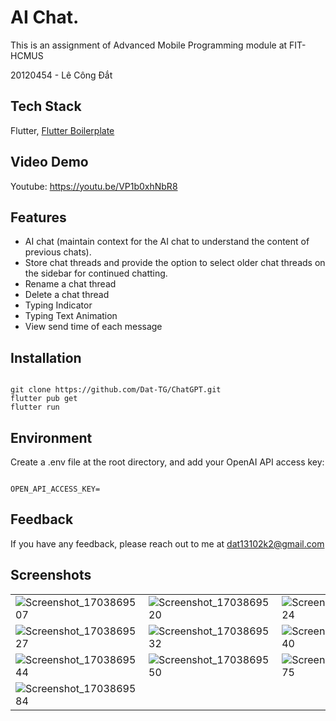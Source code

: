 # AI Chat. 

This is an assignment of Advanced Mobile Programming module at FIT-HCMUS

20120454 - Lê Công Đắt

## Tech Stack

Flutter, [Flutter Boilerplate](https://github.com/zubairehman/flutter_boilerplate_project)

## Video Demo

Youtube: https://youtu.be/VP1b0xhNbR8

## Features
- AI chat (maintain context for the AI chat to understand the content of previous chats).
- Store chat threads and provide the option to select older chat threads on the sidebar for continued chatting.
- Rename a chat thread
- Delete a chat thread
- Typing Indicator
- Typing Text Animation
- View send time of each message

## Installation

``` 

git clone https://github.com/Dat-TG/ChatGPT.git
flutter pub get
flutter run 

```

## Environment 
Create a .env file at the root directory, and add your OpenAI API access key:

```

OPEN_API_ACCESS_KEY=

```

## Feedback

If you have any feedback, please reach out to me at dat13102k2@gmail.com

## Screenshots

|  	|  	|  	|
|---	|---	|---	|
| ![Screenshot_1703869507](https://github.com/Dat-TG/Racing-And-Betting/assets/83936894/68af2b6e-9a1b-48ac-8d8d-10c19179217f)|![Screenshot_1703869520](https://github.com/Dat-TG/Racing-And-Betting/assets/83936894/7958bc7c-4d85-4ac2-99a9-8693602c08f9)| ![Screenshot_1703869524](https://github.com/Dat-TG/Racing-And-Betting/assets/83936894/94e97a9c-8dc9-43e8-82c5-bc8837972aaf)|
| ![Screenshot_1703869527](https://github.com/Dat-TG/Racing-And-Betting/assets/83936894/3f96d4e8-7dfe-4c13-9acd-0d28bd9f0088)	|![Screenshot_1703869532](https://github.com/Dat-TG/Racing-And-Betting/assets/83936894/ee2916bb-812c-45c2-acd6-5601388c2f50)| ![Screenshot_1703869540](https://github.com/Dat-TG/Racing-And-Betting/assets/83936894/e30eb73c-85b7-4209-8903-4aaa5125a12d)|
|![Screenshot_1703869544](https://github.com/Dat-TG/Racing-And-Betting/assets/83936894/d3515ed2-cc05-455e-abb9-d7ee0374153d)	| ![Screenshot_1703869550](https://github.com/Dat-TG/Racing-And-Betting/assets/83936894/ffc896b9-10f9-4dd9-b9f5-ee2c34c1de51)	|![Screenshot_1703869575](https://github.com/Dat-TG/Racing-And-Betting/assets/83936894/e74b644d-e96e-4175-981d-2e34f09c3375)|
| ![Screenshot_1703869584](https://github.com/Dat-TG/Racing-And-Betting/assets/83936894/73e77127-51ab-4ee0-a079-664080a42ab6)|  	|  	|
